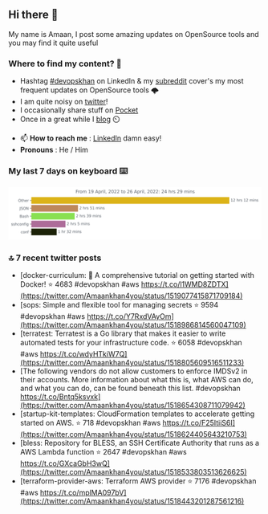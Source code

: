 <!--- [![Hits](https://hits.seeyoufarm.com/api/count/incr/badge.svg?url=https%3A%2F%2Fgithub.com%2Fakhan4u%2Fhit-counter&count_bg=%2379C83D&title_bg=%23555555&icon=&icon_color=%23E7E7E7&title=visits&edge_flat=false)](https://hits.seeyoufarm.com) --->

## Hi there 👋

My name is Amaan, I post some amazing updates on OpenSource tools and you may find it quite useful

### Where to find my content? 🤔

* Hashtag [#devopskhan](https://www.linkedin.com/feed/hashtag/devopskhan/) on LinkedIn & my [subreddit](https://www.reddit.com/r/devopskhan/) cover's my most frequent updates on OpenSource tools 🌩️
* I am quite noisy on [twitter](https://twitter.com/Amaankhan4you)!
* I occasionally share stuff on [Pocket](https://getpocket.com/@ej6g8d1dp2829A16a9Tf5d4T6bAMp3d8791rejDe86yem3bm4e14ex4fT4dluk29)
* Once in a great while I [blog](https://linuxparrot.com/) ⏲️


- 📫 **How to reach me** : [LinkedIn](https://www.linkedin.com/in/amaan-khan-linux-ninja) damn easy!
- **Pronouns** : He / Him

### My last 7 days on keyboard ⌨️

<img src="https://github.com/akhan4u/akhan4u/blob/main/images/stat.svg" alt="Amaan's Wakatime Activity!"/>

### 🔝 7 recent twitter posts
<!-- DEVDOJO:START -->
- [docker-curriculum: :dolphin: A comprehensive tutorial on getting started with Docker!
⭐️ 4683
#devopskhan #aws
https://t.co/l1WMD8ZDTX](https://twitter.com/Amaankhan4you/status/1519077415871709184)
- [sops: Simple and flexible tool for managing secrets
⭐️ 9594
#devopskhan #aws
https://t.co/Y7RxdVAyOm](https://twitter.com/Amaankhan4you/status/1518986814560047109)
- [terratest:  Terratest is a Go library that makes it easier to write automated tests for your infrastructure code.
⭐️ 6058
#devopskhan #aws
https://t.co/wdyHTkiW7Q](https://twitter.com/Amaankhan4you/status/1518805609516511233)
- [The following vendors do not allow customers to enforce IMDSv2 in their accounts. More information about what this is, what AWS can do, and what you can do, can be found beneath this list. #devopskhan https://t.co/Bntq5ksvxk](https://twitter.com/Amaankhan4you/status/1518654308711079942)
- [startup-kit-templates: CloudFormation templates to accelerate getting started on AWS.
⭐️ 718
#devopskhan #aws
https://t.co/F25ItiiS6I](https://twitter.com/Amaankhan4you/status/1518624405643210753)
- [bless: Repository for BLESS, an SSH Certificate Authority that runs as a AWS Lambda function
⭐️ 2647
#devopskhan #aws
https://t.co/GXcaGbH3wQ](https://twitter.com/Amaankhan4you/status/1518533803513626625)
- [terraform-provider-aws: Terraform AWS provider
⭐️ 7176
#devopskhan #aws
https://t.co/mplMA097bV](https://twitter.com/Amaankhan4you/status/1518443201287561216)
<!-- DEVDOJO:END -->

<!-- ![Amaan's GitHub stats](https://github-readme-stats.vercel.app/api?username=akhan4u&count_private=true&show_icons=true&hide=contribs) -->
